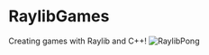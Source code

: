 # RaylibGames
Creating games with Raylib and C++!
![RaylibPong](https://github.com/user-attachments/assets/68046474-3e8e-42d8-be38-71bf19240999)
